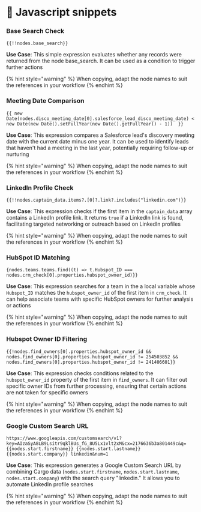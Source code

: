 # 🧾 Javascript snippets

### **Base Search Check**

```
{{!!nodes.base_search}}
```

**Use Case**: This simple expression evaluates whether any records were returned from the node base\_search. It can be used as a condition to trigger further actions

{% hint style="warning" %}
When copying, adapt the node names to suit the references in your workflow
{% endhint %}



### **Meeting Date Comparison**

```
{{ new Date(nodes.disco_meeting_date[0].salesforce_lead_disco_meeting_date) < new Date(new Date().setFullYear(new Date().getFullYear() - 1))  }}
```

**Use Case**: This expression compares a Salesforce lead's discovery meeting date with the current date minus one year. It can be used to identify leads that haven't had a meeting in the last year, potentially requiring follow-up or nurturing

{% hint style="warning" %}
When copying, adapt the node names to suit the references in your workflow
{% endhint %}



### **LinkedIn Profile Check**

```
{{!!nodes.captain_data.items?.[0]?.link?.includes("linkedin.com")}}
```

**Use Case**: This expression checks if the first item in the `captain_data` array contains a LinkedIn profile link. It returns `true` if a LinkedIn link is found, facilitating targeted networking or outreach based on LinkedIn profiles

{% hint style="warning" %}
When copying, adapt the node names to suit the references in your workflow
{% endhint %}



### **HubSpot ID Matching**

```
{nodes.teams.teams.find((t) => t.Hubspot_ID === nodes.crm_check[0].properties.hubspot_owner_id)}}
```

**Use Case**: This expression searches for a team in the a local variable whose `Hubspot_ID` matches the `hubspot_owner_id` of the first item in `crm_check`. It can help associate teams with specific HubSpot owners for further analysis or actions

{% hint style="warning" %}
When copying, adapt the node names to suit the references in your workflow
{% endhint %}



### **Hubspot Owner ID Filtering**

```
{{!nodes.find_owners[0].properties.hubspot_owner_id && nodes.find_owners[0].properties.hubspot_owner_id != 254503852 && nodes.find_owners[0].properties.hubspot_owner_id != 241406601}}
```

**Use Case**: This expression checks conditions related to the `hubspot_owner_id` property of the first item in `find_owners`. It can filter out specific owner IDs from further processing, ensuring that certain actions are not taken for specific owners

{% hint style="warning" %}
When copying, adapt the node names to suit the references in your workflow
{% endhint %}



### **Google Custom Search URL**

```
https://www.googleapis.com/customsearch/v1?key=AIzaSyA8LB9Lsitr9qklBUs_fG_8U5Lx1vlt2xM&cx=2176636b3a801449c&q={{nodes.start.firstname}} {{nodes.start.lastname}} {{nodes.start.company}} linkedin&num=1
```

**Use Case**: This expression generates a Google Custom Search URL by combining Cargo data (`nodes.start.firstname`, `nodes.start.lastname`, `nodes.start.company`) with the search query "linkedin." It allows you to automate LinkedIn profile searches

{% hint style="warning" %}
When copying, adapt the node names to suit the references in your workflow
{% endhint %}
